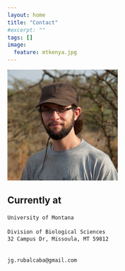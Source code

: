 ```yaml
---
layout: home
title: "Contact"
#excerpt: ""
tags: []
image:
  feature: mtkenya.jpg
---
```

<div class="tiles">
<div class="tile">
<img src="../images/jr.jpg" width="250px"  />
  </div>
<div class="tile">
  <h2 class="post-title">Currently at</h2>

    University of Montana 
    
    Division of Biological Sciences
    32 Campus Dr, Missoula, MT 59812 
    
    
    jg.rubalcaba@gmail.com
